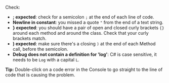 Check:

+ **; expected**: check for a semicolon `;` at the end of each line of code.
+ **Newline in constant**: you missed a quote `"` from the end of a text string.
+ **} expected**: you should have a pair of open and closed curly brackets `{}` around each method and around the class. Check that your curly brackets match.
+ **) expected**: make sure there's a closing `)` at the end of each Method call, before the semicolon.
+ **Debug does not contain a definition for 'log'**: C# is case sensitive, it needs to be `Log` with a capital `L`.

**Tip:** Double-click on a code error in the Console to go straight to the line of code that is causing the problem.
